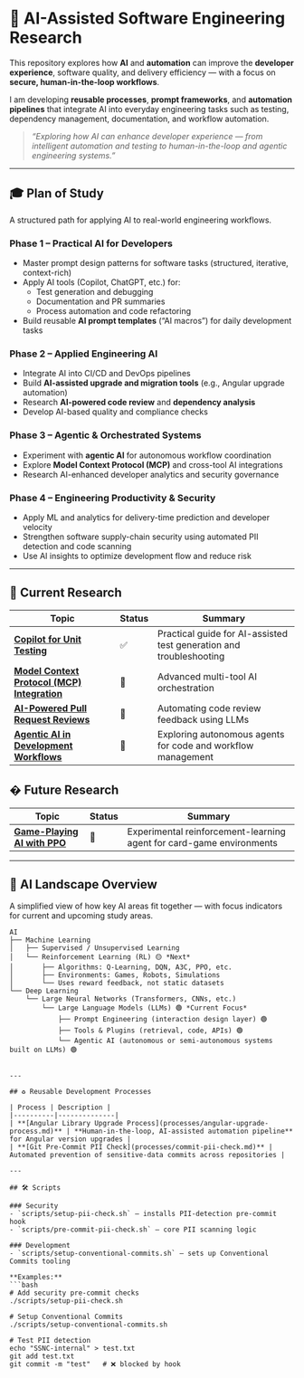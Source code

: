 # 🧠 AI-Assisted Software Engineering Research

This repository explores how **AI** and **automation** can improve the **developer experience**, software quality, and delivery efficiency — with a focus on **secure, human-in-the-loop workflows**.

I am developing **reusable processes**, **prompt frameworks**, and **automation pipelines** that integrate AI into everyday engineering tasks such as testing, dependency management, documentation, and workflow automation.

> _“Exploring how AI can enhance developer experience — from intelligent automation and testing to human-in-the-loop and agentic engineering systems.”_

---

## 🎓 Plan of Study

A structured path for applying AI to real-world engineering workflows.

### **Phase 1 – Practical AI for Developers**
- Master prompt design patterns for software tasks (structured, iterative, context-rich)
- Apply AI tools (Copilot, ChatGPT, etc.) for:
  - Test generation and debugging
  - Documentation and PR summaries
  - Process automation and code refactoring
- Build reusable **AI prompt templates** (“AI macros”) for daily development tasks

### **Phase 2 – Applied Engineering AI**
- Integrate AI into CI/CD and DevOps pipelines  
- Build **AI-assisted upgrade and migration tools** (e.g., Angular upgrade automation)  
- Research **AI-powered code review** and **dependency analysis**
- Develop AI-based quality and compliance checks

### **Phase 3 – Agentic & Orchestrated Systems**
- Experiment with **agentic AI** for autonomous workflow coordination  
- Explore **Model Context Protocol (MCP)** and cross-tool AI integrations  
- Research AI-enhanced developer analytics and security governance  

### **Phase 4 – Engineering Productivity & Security**
- Apply ML and analytics for delivery-time prediction and developer velocity  
- Strengthen software supply-chain security using automated PII detection and code scanning  
- Use AI insights to optimize development flow and reduce risk

---

## 🔬 Current Research

| Topic | Status | Summary |
|-------|--------|----------|
| **[Copilot for Unit Testing](research/copilot-unit-tests.md)** | ✅ | Practical guide for AI-assisted test generation and troubleshooting |
| **[Model Context Protocol (MCP) Integration](research/mcp-integration-research.md)** | 🚧 | Advanced multi-tool AI orchestration |
| **[AI-Powered Pull Request Reviews](research/pr-review-research.md)** | 🚧 | Automating code review feedback using LLMs |
| **[Agentic AI in Development Workflows](research/agentic-ai-research.md)** | 🚧 | Exploring autonomous agents for code and workflow management |

## � Future Research

| Topic | Status | Summary |
|-------|--------|----------|
| **[Game-Playing AI with PPO](research/ppo-reinforcement-learning.md)** | 🧪 | Experimental reinforcement-learning agent for card-game environments |

---

## 🧩 AI Landscape Overview

A simplified view of how key AI areas fit together — with focus indicators for current and upcoming study areas.

```text
AI
├── Machine Learning
│   ├── Supervised / Unsupervised Learning
│   └── Reinforcement Learning (RL) 🟡 *Next*
│       ├── Algorithms: Q-Learning, DQN, A3C, PPO, etc.
│       ├── Environments: Games, Robots, Simulations
│       └── Uses reward feedback, not static datasets
└── Deep Learning
    └── Large Neural Networks (Transformers, CNNs, etc.)
        └── Large Language Models (LLMs) 🟢 *Current Focus*
            ├── Prompt Engineering (interaction design layer) 🟢
            ├── Tools & Plugins (retrieval, code, APIs) 🟢
            └── Agentic AI (autonomous or semi-autonomous systems built on LLMs) 🟢


---

## ♻️ Reusable Development Processes

| Process | Description |
|----------|--------------|
| **[Angular Library Upgrade Process](processes/angular-upgrade-process.md)** | **Human-in-the-loop, AI-assisted automation pipeline** for Angular version upgrades |
| **[Git Pre-Commit PII Check](processes/commit-pii-check.md)** | Automated prevention of sensitive-data commits across repositories |

---

## 🛠️ Scripts

### Security
- `scripts/setup-pii-check.sh` — installs PII-detection pre-commit hook  
- `scripts/pre-commit-pii-check.sh` — core PII scanning logic  

### Development
- `scripts/setup-conventional-commits.sh` — sets up Conventional Commits tooling  

**Examples:**
```bash
# Add security pre-commit checks
./scripts/setup-pii-check.sh

# Setup Conventional Commits
./scripts/setup-conventional-commits.sh

# Test PII detection
echo "SSNC-internal" > test.txt
git add test.txt
git commit -m "test"   # ❌ blocked by hook

